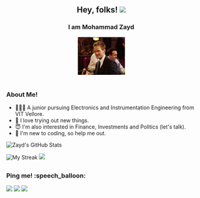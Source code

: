<div align = center> 
<h2>Hey, folks! <img src="https://raw.githubusercontent.com/MartinHeinz/MartinHeinz/master/wave.gif" width="30px"></h2>
  <h3>I am Mohammad Zayd </h3>
  <img src = "https://github.com/Zayd1602/Zayd1602/blob/main/gifs/wink.gif" height=100/>
  <h1></h1>
  </div> 
<h3>About Me!</h3>
  <ul>
    <li> 👨🏻‍🎓 A junior pursuing Electronics and Instrumentation Engineering from VIT Vellore.
    <li> 🧐 I love trying out new things.
    <li> 😇 I'm also interested in Finance, Investments and Politics (let's talk). 
    <li> 👻 I'm new to coding, so help me out.
  </ul>  
<!--   
<h2></h2> 
<h3>Github Stats 👨‍💻</h3> 
<p align="center">
  <a href="https://github.com/Zayd1602"><span>
    <img height="48%" src="https://github-readme-stats.vercel.app/api?username=Zayd1602&count_private=true&show_icons=true&theme=radical&&include_all_commits=true"/>
    <img width="51%" src="https://github-readme-streak-stats.herokuapp.com/?user=Zayd1602&theme=radical" />
    <img height="163em" src="https://github-readme-stats-eight-theta.vercel.app/api/top-langs/?username=Zayd1602&hide=html,css,javascript,scss&layout=compact&langs_count=8&theme=radical"/>
    <img align="center" src="https://github-profile-summary-cards.vercel.app/api/cards/profile-details?username=Zayd1602&theme=dracula" />
    </span></a>
</p>
-->

![Zayd's GitHub Stats](https://github-readme-stats.vercel.app/api?username=Zayd1602&show_icons=true&count_private=true&theme=cobalt)
<!--[![Top Langs](https://github-readme-stats.vercel.app/api/top-langs/?username=Zayd1602&show_icons=true&count_private=true&theme=cobalt)](https://github.com/Zayd1602/github-readme-stats)-->
<!--img align=center width=400 src="https://github-readme-stats.vercel.app/api/top-langs/?username=Zayd1602&show_icons=true&count_private=true&theme=cobalt"  /-->
<!--img align="center" width = 400 src="https://github-readme-stats.vercel.app/api/top-langs/?username=Zayd1602&show_icons=true&count_private=true&theme=cobalt)](https://github.com/Zayd1602/github-readme-stats)" /-->
![My Streak](https://github-readme-streak-stats.herokuapp.com/?user=Zayd1602&show_icons=true&count_private=true&theme=cobalt)
![](https://github-profile-summary-cards.vercel.app/api/cards/profile-details?username=Zayd1602&theme=dracula)

<!--
<a href="https://github.com/Zayd1602/github-readme-stats">
  <img align="center" src="https://github-readme-stats.vercel.app/api/pin/?username=Zayd1602&repo=github-readme-stats" />
</a>
<a href="https://github.com/Zayd1602/convoychat">
  <img align="center" src="https://github-readme-stats.vercel.app/api/pin/?username=Zayd1602&repo=convoychat" />
</a>
-->


<h2></h2>
<h3>Ping me! :speech_balloon:</h3>
 <p><p>
 <a href= "https://www.linkedin.com/in/md-zayd"><img src="https://img.shields.io/badge/LinkedIn-0077B5?style=for-the-badge&logo=linkedin&logoColor=white"></a>
 <a href= "https://discord.com/channels/Zayd#2162"><img src="https://img.shields.io/badge/Discord-7289DA?style=for-the-badge&logo=discord&logoColor=white"></a>
 <a href= "https://twitter.com/Md_Z16"><img src="https://img.shields.io/badge/Twitter-1DA1F2?style=for-the-badge&logo=twitter&logoColor=white"></a>
 </p>
 
<!-- 
Here are some ideas to get you started:

- 🔭 I’m currently working on ...
- 🌱 I’m currently learning ...
- 👯 I’m looking to collaborate on ...
- 🤔 I’m looking for help with ...
- 💬 Ask me about ...
- 📫 How to reach me: ...
- 😄 Pronouns: ...
- ⚡ Fun fact: ...
-->
